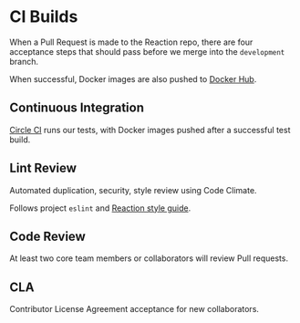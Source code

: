 # CI Builds

When a Pull Request is made to the Reaction repo, there are four acceptance steps that should pass before we merge into the `development` branch.

When successful, Docker images are also pushed to [Docker Hub](https://hub.docker.com/u/reactioncommerce/).

## Continuous Integration

[Circle CI](https://circleci.com/gh/reactioncommerce/reaction) runs our tests, with Docker images pushed after a successful test build.

## Lint Review

Automated duplication, security, style review using Code Climate.

Follows project `eslint` and [Reaction style guide](/developer/styleguide.md).

## Code Review

At least two core team members or collaborators will review Pull requests.

## CLA

Contributor License Agreement acceptance for new collaborators.
